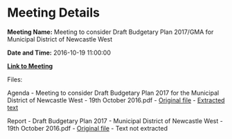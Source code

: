 # Meeting Details

**Meeting Name:** Meeting to consider Draft Budgetary Plan 2017/GMA for Municipal District of Newcastle West

**Date and Time:** 2016-10-19 11:00:00

**[Link to Meeting](https://www.limerick.ie/council/whats-on/meeting-consider-draft-budgetary-plan-2017-gma-municipal-district-newcastle-west)**

Files: 

Agenda - Meeting to consider Draft Budgetary Plan 2017 for the Municipal District of Newcastle West - 19th October 2016.pdf - [Original file](https://beta.limerick.ie/sites/default/files/media/documents/2017-04/agenda_-_meeting_to_consider_draft_budgetary_plan_2017_for_the_municipal_district_of_newcastle_west_-_19th_october_2016.pdf) - [Extracted text](./Agenda%20-%20Meeting%20to%20consider%20Draft%20Budgetary%20Plan%202017%20for%20the%20Municipal%20District%20of%20Newcastle%20West%20-%2019th%20October%202016.md)

Report - Draft Budgetary Plan 2017 - Municipal District of Newcastle West - 19th October 2016.pdf - [Original file](https://beta.limerick.ie/sites/default/files/media/documents/2017-04/report_-_draft_budgetary_plan_2017_-_municipal_district_of_newcastle_west_-_19th_october_2016.pdf) - Text not extracted

